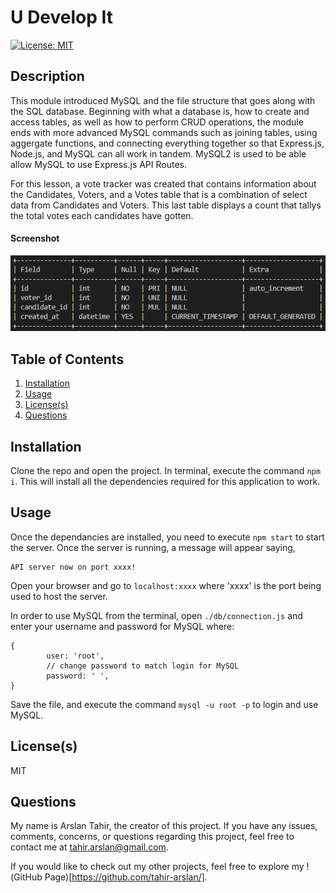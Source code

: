 # U Develop It
[![License: MIT](https://img.shields.io/badge/License-MIT-yellow.svg)](https://opensource.org/licenses/MIT) 

## Description
This module introduced MySQL and the file structure that goes along with the SQL database. Beginning with what a database is, how to create and access tables, as well as how to perform CRUD operations, the module ends with more advanced MySQL commands such as joining tables, using aggergate functions, and connecting everything together so that Express.js, Node.js, and MySQL can all work in tandem. MySQL2 is used to be able allow MySQL to use Express.js API Routes.

For this lesson, a vote tracker was created that contains information about the Candidates, Voters, and a Votes table that is a combination of select data from Candidates and Voters. This last table displays a count that tallys the total votes each candidates have gotten. 

#### Screenshot
![Screenshot](/public/assets/images/screenshot.png)

## Table of Contents
1. [Installation](#installation)
2. [Usage](#usage)
3. [License(s)](#licenses)
4. [Questions](#questions)

## Installation
Clone the repo and open the project. In terminal, execute the command `npm i`. This will install all the dependencies required for this application to work.

## Usage
Once the dependancies are installed, you need to execute `npm start` to start the server. Once the server is running, a message will appear saying,
```
API server now on port xxxx!
```
Open your browser and go to `localhost:xxxx` where 'xxxx' is the port being used to host the server. 

In order to use MySQL from the terminal, open `./db/connection.js` and enter your username and password for MySQL where:
```
{
        user: 'root',
        // change password to match login for MySQL
        password: ' ',
}
```
Save the file, and execute the command `mysql -u root -p` to login and use MySQL. 

## License(s)
MIT

## Questions
My name is Arslan Tahir, the creator of this project. If you have any issues, comments, concerns, or questions regarding this project, feel free to contact me at tahir.arslan@gmail.com.

If you would like to check out my other projects, feel free to explore my !(GitHub Page)[https://github.com/tahir-arslan/].
    